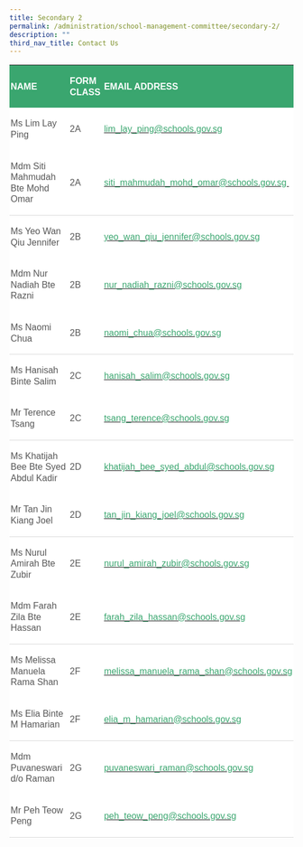 ```yaml
---
title: Secondary 2
permalink: /administration/school-management-committee/secondary-2/
description: ""
third_nav_title: Contact Us
---
```


<table class="MsoNormalTable" border="0" cellspacing="0" cellpadding="0" width="624" style="background:white;border-collapse:collapse;mso-table-layout-alt:fixed;
 mso-yfti-tbllook:1184;mso-padding-alt:0in 0in 0in 0in"><tbody><tr style="mso-yfti-irow:0;mso-yfti-firstrow:yes"><td width="258" style="width:193.5pt;background:#3AA66F;padding:1.5pt 1.5pt 1.5pt 1.5pt"><p class="MsoNormal" style="line-height:14.7pt"><b><span style="font-family:
  &quot;Arial&quot;,sans-serif;color:white;text-transform:uppercase">NAME</span></b></p></td><td width="84" style="width:63.0pt;background:#3AA66F;padding:1.5pt 1.5pt 1.5pt 1.5pt"><p class="MsoNormal" style="margin-left:-1.8pt;line-height:14.7pt"><b><span style="font-family:&quot;Arial&quot;,sans-serif;color:white;text-transform:uppercase">FORM CLASS</span></b></p></td><td width="282" style="width:211.5pt;background:#3AA66F;padding:1.5pt 1.5pt 1.5pt 1.5pt"><p class="MsoNormal" style="line-height:14.7pt"><b><span style="font-family:
  &quot;Arial&quot;,sans-serif;color:white;text-transform:uppercase">EMAIL ADDRESS</span></b></p></td></tr><tr style="mso-yfti-irow:1"><td width="258" style="width:193.5pt;padding:1.5pt 1.5pt 1.5pt 1.5pt"><p class="MsoNormal" style="line-height:14.7pt"><span style="font-family:&quot;Arial&quot;,sans-serif;
  color:#565656">Ms Lim Lay Ping</span></p></td><td width="84" style="width:63.0pt;padding:1.5pt 1.5pt 1.5pt 1.5pt"><p class="MsoNormal" style="margin-left:-1.8pt;line-height:14.7pt"><span style="font-family:&quot;Arial&quot;,sans-serif;color:#565656">2A</span></p></td><td width="282" style="width:211.5pt;padding:1.5pt 1.5pt 1.5pt 1.5pt"><p class="MsoNormal" style="line-height:14.7pt"><span style="color:black;
  mso-color-alt:windowtext"><a href="mailto:lim_lay_ping@schools.gov.sg"><span style="font-family:&quot;Arial&quot;,sans-serif;color:#3AA66F;text-decoration:none;
  text-underline:none">lim_lay_ping@schools.gov.sg</span></a></span><span style="font-family:&quot;Arial&quot;,sans-serif;color:#565656"></span></p></td></tr><tr style="mso-yfti-irow:2"><td width="258" style="width:193.5pt;border:none;border-bottom:solid #D9D9D9 1.0pt;
  mso-border-bottom-themecolor:background1;mso-border-bottom-themeshade:217;
  mso-border-bottom-alt:solid #D9D9D9 .5pt;mso-border-bottom-themecolor:background1;
  mso-border-bottom-themeshade:217;padding:1.5pt 1.5pt 1.5pt 1.5pt"><p class="MsoNormal" style="line-height:14.7pt"><span style="font-family:&quot;Arial&quot;,sans-serif;
  color:#565656">Mdm Siti Mahmudah Bte Mohd Omar</span></p></td><td width="84" style="width:63.0pt;border:none;border-bottom:solid #D9D9D9 1.0pt;
  mso-border-bottom-themecolor:background1;mso-border-bottom-themeshade:217;
  mso-border-bottom-alt:solid #D9D9D9 .5pt;mso-border-bottom-themecolor:background1;
  mso-border-bottom-themeshade:217;padding:1.5pt 1.5pt 1.5pt 1.5pt"><p class="MsoNormal" style="margin-left:-1.8pt;line-height:14.7pt"><span style="font-family:&quot;Arial&quot;,sans-serif;color:#565656">2A&nbsp;&nbsp; &nbsp;&nbsp;&nbsp; &nbsp;</span></p></td><td width="282" style="width:211.5pt;border:none;border-bottom:solid #D9D9D9 1.0pt;
  mso-border-bottom-themecolor:background1;mso-border-bottom-themeshade:217;
  mso-border-bottom-alt:solid #D9D9D9 .5pt;mso-border-bottom-themecolor:background1;
  mso-border-bottom-themeshade:217;padding:1.5pt 1.5pt 1.5pt 1.5pt"><p class="MsoNormal" style="line-height:14.7pt"><span style="color:black;
  mso-color-alt:windowtext"><a href="mailto:siti_mahmudah_mohd_omar@schools.gov.sg"><span style="font-family:
  &quot;Arial&quot;,sans-serif;color:#3AA66F;text-decoration:none;text-underline:none">siti_mahmudah_mohd_omar@schools.gov.sg&nbsp;</span></a></span><span style="font-family:&quot;Arial&quot;,sans-serif;color:#565656"></span></p></td></tr><tr style="mso-yfti-irow:3"><td width="258" style="width:193.5pt;border:none;mso-border-top-alt:solid #D9D9D9 .5pt;
  mso-border-top-themecolor:background1;mso-border-top-themeshade:217;
  padding:1.5pt 1.5pt 1.5pt 1.5pt"><p class="MsoNormal" style="line-height:14.7pt"><span style="font-family:&quot;Arial&quot;,sans-serif;
  color:#565656">Ms Yeo Wan Qiu Jennifer</span></p></td><td width="84" style="width:63.0pt;border:none;mso-border-top-alt:solid #D9D9D9 .5pt;
  mso-border-top-themecolor:background1;mso-border-top-themeshade:217;
  padding:1.5pt 1.5pt 1.5pt 1.5pt"><p class="MsoNormal" style="margin-left:-1.8pt;line-height:14.7pt"><span style="font-family:&quot;Arial&quot;,sans-serif;color:#565656">2B</span></p></td><td width="282" style="width:211.5pt;border:none;mso-border-top-alt:solid #D9D9D9 .5pt;
  mso-border-top-themecolor:background1;mso-border-top-themeshade:217;
  padding:1.5pt 1.5pt 1.5pt 1.5pt"><p class="MsoNormal" style="line-height:14.7pt"><span style="color:black;
  mso-color-alt:windowtext"><a href="mailto:yeo_wan_qiu_jennifer@schools.gov.sg"><span style="font-family:&quot;Arial&quot;,sans-serif;color:#3AA66F;text-decoration:none;
  text-underline:none">yeo_wan_qiu_jennifer@schools.gov.sg</span></a></span><span style="font-family:&quot;Arial&quot;,sans-serif;color:#565656"></span></p></td></tr><tr style="mso-yfti-irow:4"><td width="258" style="width:193.5pt;padding:1.5pt 1.5pt 1.5pt 1.5pt"><p class="MsoNormal" style="line-height:14.7pt"><span style="font-family:&quot;Arial&quot;,sans-serif;
  color:#565656">Mdm Nur Nadiah Bte Razni</span></p></td><td width="84" style="width:63.0pt;padding:1.5pt 1.5pt 1.5pt 1.5pt"><p class="MsoNormal" style="margin-left:-1.8pt;line-height:14.7pt"><span style="font-family:&quot;Arial&quot;,sans-serif;color:#565656">2B</span></p></td><td width="282" style="width:211.5pt;padding:1.5pt 1.5pt 1.5pt 1.5pt"><p class="MsoNormal" style="line-height:14.7pt"><span style="color:black;
  mso-color-alt:windowtext"><a href="mailto:nur_nadiah_razni@schools.gov.sg"><span style="font-family:&quot;Arial&quot;,sans-serif;color:#3AA66F;text-decoration:none;
  text-underline:none">nur_nadiah_razni@schools.gov.sg</span></a></span><span style="font-family:&quot;Arial&quot;,sans-serif;color:#565656"></span></p></td></tr><tr style="mso-yfti-irow:5"><td width="258" style="width:193.5pt;border:none;border-bottom:solid #D9D9D9 1.0pt;
  mso-border-bottom-themecolor:background1;mso-border-bottom-themeshade:217;
  mso-border-bottom-alt:solid #D9D9D9 .5pt;mso-border-bottom-themecolor:background1;
  mso-border-bottom-themeshade:217;padding:1.5pt 1.5pt 1.5pt 1.5pt"><p class="MsoNormal" style="line-height:14.7pt"><span style="font-family:&quot;Arial&quot;,sans-serif;
  color:#565656">Ms Naomi Chua</span></p></td><td width="84" style="width:63.0pt;border:none;border-bottom:solid #D9D9D9 1.0pt;
  mso-border-bottom-themecolor:background1;mso-border-bottom-themeshade:217;
  mso-border-bottom-alt:solid #D9D9D9 .5pt;mso-border-bottom-themecolor:background1;
  mso-border-bottom-themeshade:217;padding:1.5pt 1.5pt 1.5pt 1.5pt"><p class="MsoNormal" style="margin-left:-1.8pt;line-height:14.7pt"><span style="font-family:&quot;Arial&quot;,sans-serif;color:#565656">2B</span></p></td><td width="282" style="width:211.5pt;border:none;border-bottom:solid #D9D9D9 1.0pt;
  mso-border-bottom-themecolor:background1;mso-border-bottom-themeshade:217;
  mso-border-bottom-alt:solid #D9D9D9 .5pt;mso-border-bottom-themecolor:background1;
  mso-border-bottom-themeshade:217;padding:1.5pt 1.5pt 1.5pt 1.5pt"><p class="MsoNormal" style="line-height:14.7pt"><span style="color:black;
  mso-color-alt:windowtext"><a href="mailto:naomi_chua@schools.gov.sg"><span style="font-family:&quot;Arial&quot;,sans-serif;color:#3AA66F;text-decoration:none;
  text-underline:none">naomi_chua@schools.gov.sg</span></a></span><span style="font-family:&quot;Arial&quot;,sans-serif;color:#565656"></span></p></td></tr><tr style="mso-yfti-irow:6"><td width="258" style="width:193.5pt;border:none;mso-border-top-alt:solid #D9D9D9 .5pt;
  mso-border-top-themecolor:background1;mso-border-top-themeshade:217;
  padding:1.5pt 1.5pt 1.5pt 1.5pt"><p class="MsoNormal" style="line-height:14.7pt"><span style="font-family:&quot;Arial&quot;,sans-serif;
  color:#565656">Ms Hanisah Binte Salim</span></p></td><td width="84" style="width:63.0pt;border:none;mso-border-top-alt:solid #D9D9D9 .5pt;
  mso-border-top-themecolor:background1;mso-border-top-themeshade:217;
  padding:1.5pt 1.5pt 1.5pt 1.5pt"><p class="MsoNormal" style="margin-left:-1.8pt;line-height:14.7pt"><span style="font-family:&quot;Arial&quot;,sans-serif;color:#565656">2C</span></p></td><td width="282" style="width:211.5pt;border:none;mso-border-top-alt:solid #D9D9D9 .5pt;
  mso-border-top-themecolor:background1;mso-border-top-themeshade:217;
  padding:1.5pt 1.5pt 1.5pt 1.5pt"><p class="MsoNormal" style="line-height:14.7pt"><span style="color:black;
  mso-color-alt:windowtext"><a href="mailto:hanisah_salim@schools.gov.sg"><span style="font-family:&quot;Arial&quot;,sans-serif;color:#3AA66F;text-decoration:none;
  text-underline:none">hanisah_salim@schools.gov.sg</span></a></span><span style="font-family:&quot;Arial&quot;,sans-serif;color:#565656"></span></p></td></tr><tr style="mso-yfti-irow:7"><td width="258" style="width:193.5pt;border:none;border-bottom:solid #D9D9D9 1.0pt;
  mso-border-bottom-themecolor:background1;mso-border-bottom-themeshade:217;
  mso-border-bottom-alt:solid #D9D9D9 .5pt;mso-border-bottom-themecolor:background1;
  mso-border-bottom-themeshade:217;padding:1.5pt 1.5pt 1.5pt 1.5pt"><p class="MsoNormal" style="line-height:14.7pt"><span style="font-family:&quot;Arial&quot;,sans-serif;
  color:#565656">Mr Terence Tsang</span></p></td><td width="84" style="width:63.0pt;border:none;border-bottom:solid #D9D9D9 1.0pt;
  mso-border-bottom-themecolor:background1;mso-border-bottom-themeshade:217;
  mso-border-bottom-alt:solid #D9D9D9 .5pt;mso-border-bottom-themecolor:background1;
  mso-border-bottom-themeshade:217;padding:1.5pt 1.5pt 1.5pt 1.5pt"><p class="MsoNormal" style="margin-left:-1.8pt;line-height:14.7pt"><span style="font-family:&quot;Arial&quot;,sans-serif;color:#565656">2C</span></p></td><td width="282" style="width:211.5pt;border:none;border-bottom:solid #D9D9D9 1.0pt;
  mso-border-bottom-themecolor:background1;mso-border-bottom-themeshade:217;
  mso-border-bottom-alt:solid #D9D9D9 .5pt;mso-border-bottom-themecolor:background1;
  mso-border-bottom-themeshade:217;padding:1.5pt 1.5pt 1.5pt 1.5pt"><p class="MsoNormal" style="line-height:14.7pt"><span style="color:black;
  mso-color-alt:windowtext"><a href="mailto:tsang_terence@schools.gov.sg"><span style="font-family:&quot;Arial&quot;,sans-serif;color:#3AA66F;text-decoration:none;
  text-underline:none">tsang_terence@schools.gov.sg</span></a></span><span style="font-family:&quot;Arial&quot;,sans-serif;color:#565656"></span></p></td></tr><tr style="mso-yfti-irow:8"><td width="258" style="width:193.5pt;border:none;mso-border-top-alt:solid #D9D9D9 .5pt;
  mso-border-top-themecolor:background1;mso-border-top-themeshade:217;
  padding:1.5pt 1.5pt 1.5pt 1.5pt"><p class="MsoNormal" style="line-height:14.7pt"><span style="font-family:&quot;Arial&quot;,sans-serif;
  color:#565656">Ms Khatijah Bee Bte Syed Abdul Kadir</span></p></td><td width="84" style="width:63.0pt;border:none;mso-border-top-alt:solid #D9D9D9 .5pt;
  mso-border-top-themecolor:background1;mso-border-top-themeshade:217;
  padding:1.5pt 1.5pt 1.5pt 1.5pt"><p class="MsoNormal" style="margin-left:-1.8pt;line-height:14.7pt"><span style="font-family:&quot;Arial&quot;,sans-serif;color:#565656">2D</span></p></td><td width="282" style="width:211.5pt;border:none;mso-border-top-alt:solid #D9D9D9 .5pt;
  mso-border-top-themecolor:background1;mso-border-top-themeshade:217;
  padding:1.5pt 1.5pt 1.5pt 1.5pt"><p class="MsoNormal" style="line-height:14.7pt"><span style="color:black;
  mso-color-alt:windowtext"><a href="mailto:khatijah_bee_syed_abdul@schools.gov.sg"><span style="font-family:
  &quot;Arial&quot;,sans-serif;color:#3AA66F;text-decoration:none;text-underline:none">khatijah_bee_syed_abdul@schools.gov.sg</span></a></span><span style="font-family:&quot;Arial&quot;,sans-serif;color:#565656"></span></p></td></tr><tr style="mso-yfti-irow:9"><td width="258" style="width:193.5pt;border:none;border-bottom:solid #D9D9D9 1.0pt;
  mso-border-bottom-themecolor:background1;mso-border-bottom-themeshade:217;
  mso-border-bottom-alt:solid #D9D9D9 .5pt;mso-border-bottom-themecolor:background1;
  mso-border-bottom-themeshade:217;padding:1.5pt 1.5pt 1.5pt 1.5pt"><p class="MsoNormal" style="line-height:14.7pt"><span style="font-family:&quot;Arial&quot;,sans-serif;
  color:#565656">Mr Tan Jin Kiang Joel</span></p></td><td width="84" style="width:63.0pt;border:none;border-bottom:solid #D9D9D9 1.0pt;
  mso-border-bottom-themecolor:background1;mso-border-bottom-themeshade:217;
  mso-border-bottom-alt:solid #D9D9D9 .5pt;mso-border-bottom-themecolor:background1;
  mso-border-bottom-themeshade:217;padding:1.5pt 1.5pt 1.5pt 1.5pt"><p class="MsoNormal" style="margin-left:-1.8pt;line-height:14.7pt"><span style="font-family:&quot;Arial&quot;,sans-serif;color:#565656">2D</span></p></td><td width="282" style="width:211.5pt;border:none;border-bottom:solid #D9D9D9 1.0pt;
  mso-border-bottom-themecolor:background1;mso-border-bottom-themeshade:217;
  mso-border-bottom-alt:solid #D9D9D9 .5pt;mso-border-bottom-themecolor:background1;
  mso-border-bottom-themeshade:217;padding:1.5pt 1.5pt 1.5pt 1.5pt"><p class="MsoNormal" style="line-height:14.7pt"><span style="color:black;
  mso-color-alt:windowtext"><a href="mailto:tan_jin_kiang_joel@schools.gov.sg"><span style="font-family:&quot;Arial&quot;,sans-serif;color:#3AA66F;text-decoration:none;
  text-underline:none">tan_jin_kiang_joel@schools.gov.sg</span></a></span><span style="font-family:&quot;Arial&quot;,sans-serif;color:#565656"></span></p></td></tr><tr style="mso-yfti-irow:10"><td width="258" style="width:193.5pt;border:none;mso-border-top-alt:solid #D9D9D9 .5pt;
  mso-border-top-themecolor:background1;mso-border-top-themeshade:217;
  padding:1.5pt 1.5pt 1.5pt 1.5pt"><p class="MsoNormal" style="line-height:14.7pt"><span style="font-family:&quot;Arial&quot;,sans-serif;
  color:#565656">Ms Nurul Amirah Bte Zubir</span></p></td><td width="84" style="width:63.0pt;border:none;mso-border-top-alt:solid #D9D9D9 .5pt;
  mso-border-top-themecolor:background1;mso-border-top-themeshade:217;
  padding:1.5pt 1.5pt 1.5pt 1.5pt"><p class="MsoNormal" style="margin-left:-1.8pt;line-height:14.7pt"><span style="font-family:&quot;Arial&quot;,sans-serif;color:#565656">2E</span></p></td><td width="282" style="width:211.5pt;border:none;mso-border-top-alt:solid #D9D9D9 .5pt;
  mso-border-top-themecolor:background1;mso-border-top-themeshade:217;
  padding:1.5pt 1.5pt 1.5pt 1.5pt"><p class="MsoNormal" style="line-height:14.7pt"><span style="color:black;
  mso-color-alt:windowtext"><a href="mailto:nurul_amirah_zubir@schools.gov.sg"><span style="font-family:&quot;Arial&quot;,sans-serif;color:#3AA66F;text-decoration:none;
  text-underline:none">nurul_amirah_zubir@schools.gov.sg</span></a></span><span style="font-family:&quot;Arial&quot;,sans-serif;color:#565656"></span></p></td></tr><tr style="mso-yfti-irow:11"><td width="258" style="width:193.5pt;border:none;border-bottom:solid #D9D9D9 1.0pt;
  mso-border-bottom-themecolor:background1;mso-border-bottom-themeshade:217;
  mso-border-bottom-alt:solid #D9D9D9 .5pt;mso-border-bottom-themecolor:background1;
  mso-border-bottom-themeshade:217;padding:1.5pt 1.5pt 1.5pt 1.5pt"><p class="MsoNormal" style="line-height:14.7pt"><span style="font-family:&quot;Arial&quot;,sans-serif;
  color:#565656">Mdm Farah Zila Bte Hassan</span></p></td><td width="84" style="width:63.0pt;border:none;border-bottom:solid #D9D9D9 1.0pt;
  mso-border-bottom-themecolor:background1;mso-border-bottom-themeshade:217;
  mso-border-bottom-alt:solid #D9D9D9 .5pt;mso-border-bottom-themecolor:background1;
  mso-border-bottom-themeshade:217;padding:1.5pt 1.5pt 1.5pt 1.5pt"><p class="MsoNormal" style="margin-left:-1.8pt;line-height:14.7pt"><span style="font-family:&quot;Arial&quot;,sans-serif;color:#565656">2E</span></p></td><td width="282" style="width:211.5pt;border:none;border-bottom:solid #D9D9D9 1.0pt;
  mso-border-bottom-themecolor:background1;mso-border-bottom-themeshade:217;
  mso-border-bottom-alt:solid #D9D9D9 .5pt;mso-border-bottom-themecolor:background1;
  mso-border-bottom-themeshade:217;padding:1.5pt 1.5pt 1.5pt 1.5pt"><p class="MsoNormal" style="line-height:14.7pt"><span style="color:black;
  mso-color-alt:windowtext"><a href="mailto:farah_zila_hassan@schools.gov.sg"><span style="font-family:&quot;Arial&quot;,sans-serif;color:#3AA66F;text-decoration:none;
  text-underline:none">farah_zila_hassan@schools.gov.sg</span></a></span><span style="font-family:&quot;Arial&quot;,sans-serif;color:#565656"></span></p></td></tr><tr style="mso-yfti-irow:12"><td width="258" style="width:193.5pt;border:none;mso-border-top-alt:solid #D9D9D9 .5pt;
  mso-border-top-themecolor:background1;mso-border-top-themeshade:217;
  padding:1.5pt 1.5pt 1.5pt 1.5pt"><p class="MsoNormal" style="line-height:14.7pt"><span style="font-family:&quot;Arial&quot;,sans-serif;
  color:#565656">Ms Melissa Manuela Rama Shan</span></p></td><td width="84" style="width:63.0pt;border:none;mso-border-top-alt:solid #D9D9D9 .5pt;
  mso-border-top-themecolor:background1;mso-border-top-themeshade:217;
  padding:1.5pt 1.5pt 1.5pt 1.5pt"><p class="MsoNormal" style="margin-left:-1.8pt;line-height:14.7pt"><span style="font-family:&quot;Arial&quot;,sans-serif;color:#565656">2F</span></p></td><td width="282" style="width:211.5pt;border:none;mso-border-top-alt:solid #D9D9D9 .5pt;
  mso-border-top-themecolor:background1;mso-border-top-themeshade:217;
  padding:1.5pt 1.5pt 1.5pt 1.5pt"><p class="MsoNormal" style="line-height:14.7pt"><span style="color:black;
  mso-color-alt:windowtext"><a href="mailto:melissa_manuela_rama_shan@schools.gov.sg"><span style="font-family:&quot;Arial&quot;,sans-serif;color:#3AA66F;text-decoration:none;
  text-underline:none">melissa_manuela_rama_shan@schools.gov.sg</span></a></span><span style="font-family:&quot;Arial&quot;,sans-serif;color:#565656"></span></p></td></tr><tr style="mso-yfti-irow:13"><td width="258" style="width:193.5pt;border:none;border-bottom:solid #D9D9D9 1.0pt;
  mso-border-bottom-themecolor:background1;mso-border-bottom-themeshade:217;
  mso-border-bottom-alt:solid #D9D9D9 .5pt;mso-border-bottom-themecolor:background1;
  mso-border-bottom-themeshade:217;padding:1.5pt 1.5pt 1.5pt 1.5pt"><p class="MsoNormal" style="line-height:14.7pt"><span style="font-family:&quot;Arial&quot;,sans-serif;
  color:#565656">Ms Elia Binte M Hamarian</span></p></td><td width="84" style="width:63.0pt;border:none;border-bottom:solid #D9D9D9 1.0pt;
  mso-border-bottom-themecolor:background1;mso-border-bottom-themeshade:217;
  mso-border-bottom-alt:solid #D9D9D9 .5pt;mso-border-bottom-themecolor:background1;
  mso-border-bottom-themeshade:217;padding:1.5pt 1.5pt 1.5pt 1.5pt"><p class="MsoNormal" style="margin-left:-1.8pt;line-height:14.7pt"><span style="font-family:&quot;Arial&quot;,sans-serif;color:#565656">2F&nbsp;</span></p></td><td width="282" style="width:211.5pt;border:none;border-bottom:solid #D9D9D9 1.0pt;
  mso-border-bottom-themecolor:background1;mso-border-bottom-themeshade:217;
  mso-border-bottom-alt:solid #D9D9D9 .5pt;mso-border-bottom-themecolor:background1;
  mso-border-bottom-themeshade:217;padding:1.5pt 1.5pt 1.5pt 1.5pt"><p class="MsoNormal" style="line-height:14.7pt"><span style="color:black;
  mso-color-alt:windowtext"><a href="mailto:elia_m_hamarian@schools.gov.sg"><span style="font-family:&quot;Arial&quot;,sans-serif;color:#3AA66F;text-decoration:none;
  text-underline:none">elia_m_hamarian@schools.gov.sg</span></a></span><span style="font-family:&quot;Arial&quot;,sans-serif;color:#565656"></span></p></td></tr><tr style="mso-yfti-irow:14"><td width="258" style="width:193.5pt;border:none;mso-border-top-alt:solid #D9D9D9 .5pt;
  mso-border-top-themecolor:background1;mso-border-top-themeshade:217;
  padding:1.5pt 1.5pt 1.5pt 1.5pt"><p class="MsoNormal" style="line-height:14.7pt"><span style="font-family:&quot;Arial&quot;,sans-serif;
  color:#565656">Mdm Puvaneswari d/o Raman</span></p></td><td width="84" style="width:63.0pt;border:none;mso-border-top-alt:solid #D9D9D9 .5pt;
  mso-border-top-themecolor:background1;mso-border-top-themeshade:217;
  padding:1.5pt 1.5pt 1.5pt 1.5pt"><p class="MsoNormal" style="margin-left:-1.8pt;line-height:14.7pt"><span style="font-family:&quot;Arial&quot;,sans-serif;color:#565656">2G</span></p></td><td width="282" style="width:211.5pt;border:none;mso-border-top-alt:solid #D9D9D9 .5pt;
  mso-border-top-themecolor:background1;mso-border-top-themeshade:217;
  padding:1.5pt 1.5pt 1.5pt 1.5pt"><p class="MsoNormal" style="line-height:14.7pt"><span style="color:black;
  mso-color-alt:windowtext"><a href="mailto:puvaneswari_raman@schools.gov.sg"><span style="font-family:&quot;Arial&quot;,sans-serif;color:#3AA66F;text-decoration:none;
  text-underline:none">puvaneswari_raman@schools.gov.sg</span></a></span><span style="font-family:&quot;Arial&quot;,sans-serif;color:#565656"></span></p></td></tr><tr style="mso-yfti-irow:15;mso-yfti-lastrow:yes"><td width="258" style="width:193.5pt;border:none;border-bottom:solid #D9D9D9 1.0pt;
  mso-border-bottom-themecolor:background1;mso-border-bottom-themeshade:217;
  mso-border-bottom-alt:solid #D9D9D9 .5pt;mso-border-bottom-themecolor:background1;
  mso-border-bottom-themeshade:217;padding:1.5pt 1.5pt 1.5pt 1.5pt"><p class="MsoNormal" style="line-height:14.7pt"><span style="font-family:&quot;Arial&quot;,sans-serif;
  color:#565656">Mr Peh Teow Peng&nbsp;&nbsp; &nbsp;&nbsp;&nbsp; &nbsp;</span></p></td><td width="84" style="width:63.0pt;border:none;border-bottom:solid #D9D9D9 1.0pt;
  mso-border-bottom-themecolor:background1;mso-border-bottom-themeshade:217;
  mso-border-bottom-alt:solid #D9D9D9 .5pt;mso-border-bottom-themecolor:background1;
  mso-border-bottom-themeshade:217;padding:1.5pt 1.5pt 1.5pt 1.5pt"><p class="MsoNormal" style="margin-left:-1.8pt;line-height:14.7pt"><span style="font-family:&quot;Arial&quot;,sans-serif;color:#565656">2G</span></p></td><td width="282" style="width:211.5pt;border:none;border-bottom:solid #D9D9D9 1.0pt;
  mso-border-bottom-themecolor:background1;mso-border-bottom-themeshade:217;
  mso-border-bottom-alt:solid #D9D9D9 .5pt;mso-border-bottom-themecolor:background1;
  mso-border-bottom-themeshade:217;padding:1.5pt 1.5pt 1.5pt 1.5pt"><p class="MsoNormal" style="line-height:14.7pt"><span style="color:black;
  mso-color-alt:windowtext"><a href="mailto:peh_teow_peng@schools.gov.sg"><span style="font-family:&quot;Arial&quot;,sans-serif;color:#3AA66F;text-decoration:none;
  text-underline:none">peh_teow_peng@schools.gov.sg</span></a></span><span style="font-family:&quot;Arial&quot;,sans-serif;color:#565656">&nbsp;&nbsp;</span></p></td></tr></tbody></table>